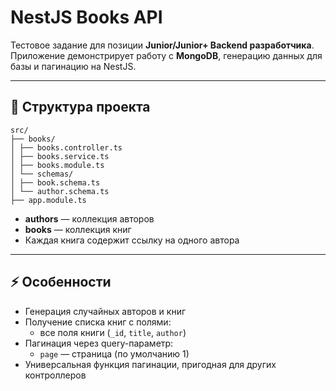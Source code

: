 # NestJS Books API

Тестовое задание для позиции **Junior/Junior+ Backend разработчика**.  
Приложение демонстрирует работу с **MongoDB**, генерацию данных для базы и пагинацию на NestJS.

---

## 📂 Структура проекта

```
src/
├── books/
│ ├── books.controller.ts
│ ├── books.service.ts
│ ├── books.module.ts
│ └── schemas/
│ ├── book.schema.ts
│ └── author.schema.ts
├── app.module.ts
```

- **authors** — коллекция авторов
- **books** — коллекция книг
- Каждая книга содержит ссылку на одного автора

---

## ⚡ Особенности

- Генерация случайных авторов и книг
- Получение списка книг с полями:
  - все поля книги (`_id`, `title`, `author`)
- Пагинация через query-параметр:
  - `page` — страница (по умолчанию 1)
- Универсальная функция пагинации, пригодная для других контроллеров
